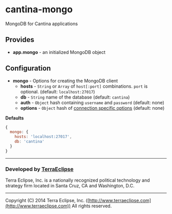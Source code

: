 cantina-mongo
=============

MongoDB for Cantina applications

Provides
--------

- **app.mongo** - an initialized MongoDB object

Configuration
-------------

- **mongo** - Options for creating the MongoDB client
  - **hosts** - `String` or `Array` of `host[:port]` combinations. `port` is optional. (default: `localhost:27017`)
  - **db** - `String` name of the database (default: `cantina`)
  - **auth** - `Object` hash containing `username` and `password` (default: none)
  - **options** - `Object` hash of [connection specific options](http://docs.mongodb.org/manual/reference/connection-string/#connections-connection-options) (default: none)

**Defaults**

```js
{
  mongo: {
    hosts: 'localhost:27017',
    db: 'cantina'
  }
}
```

- - -

### Developed by [TerraEclipse](https://github.com/TerraEclipse)

Terra Eclipse, Inc. is a nationally recognized political technology and
strategy firm located in Santa Cruz, CA and Washington, D.C.

- - -

Copyright (C) 2014 Terra Eclipse, Inc. ([http://www.terraeclipse.com](http://www.terraeclipse.com))
All rights reserved.